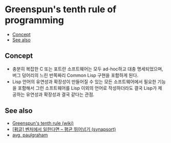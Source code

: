 # Greenspun's tenth rule of programming

- [Concept](#concept)
- [See also](#see-also)

## Concept

- 충분히 복잡한 C 또는 포트란 소프트웨어는 모두 ad-hoc하고 대충 명세되었으며, 버그 덩어리의 느린 반쪽짜리 Common Lisp 구현을 포함하게 된다.
- Lisp 언어의 유연성과 확장성이 만들어질 수 있는 모든 소프트웨어에서 필요한 기능을 포함해서 그런 소프트웨어를 Lisp 이외의 언어로 작성하더라도 결국 Lisp가 제공하는 유연성과 확장성과 결국 같다는 관점.

## See also

- [Greenspun's tenth rule (wiki)](https://en.wikipedia.org/wiki/Greenspun%27s_tenth_rule)
- [[펌글] 벤처에서 일한다면 – 평균 뛰어넘기 (synapsort)](https://www.synapsoft.co.kr/blog/5950/)
- [avg, paulgraham](http://www.paulgraham.com/avg.html)